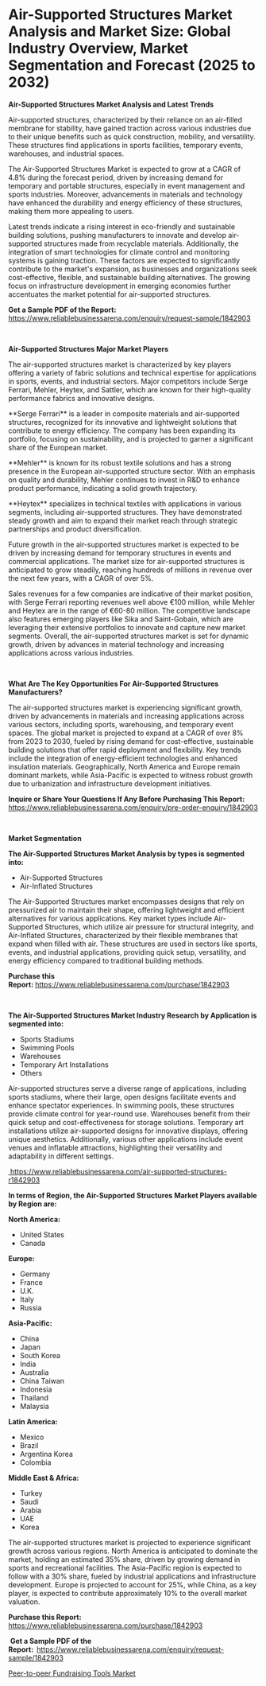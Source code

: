 <p><h1>Air-Supported Structures Market Analysis and Market Size: Global Industry Overview, Market Segmentation and Forecast (2025 to 2032)</h1></p><p><strong>Air-Supported Structures Market Analysis and Latest Trends</strong></p>
<p><p>Air-supported structures, characterized by their reliance on an air-filled membrane for stability, have gained traction across various industries due to their unique benefits such as quick construction, mobility, and versatility. These structures find applications in sports facilities, temporary events, warehouses, and industrial spaces.</p><p>The Air-Supported Structures Market is expected to grow at a CAGR of 4.8% during the forecast period, driven by increasing demand for temporary and portable structures, especially in event management and sports industries. Moreover, advancements in materials and technology have enhanced the durability and energy efficiency of these structures, making them more appealing to users. </p><p>Latest trends indicate a rising interest in eco-friendly and sustainable building solutions, pushing manufacturers to innovate and develop air-supported structures made from recyclable materials. Additionally, the integration of smart technologies for climate control and monitoring systems is gaining traction. These factors are expected to significantly contribute to the market's expansion, as businesses and organizations seek cost-effective, flexible, and sustainable building alternatives. The growing focus on infrastructure development in emerging economies further accentuates the market potential for air-supported structures.</p></p>
<p><strong>Get a Sample PDF of the Report:&nbsp;</strong> <a href="https://www.reliablebusinessarena.com/enquiry/request-sample/1842903?utm_campaign=2039&utm_medium=2&utm_source=Github&utm_content=ia&utm_term=26032025&utm_id=air-supported-structures">https://www.reliablebusinessarena.com/enquiry/request-sample/1842903</a></p>
<p>&nbsp;</p>
<p><strong>Air-Supported Structures Major Market Players</strong></p>
<p><p>The air-supported structures market is characterized by key players offering a variety of fabric solutions and technical expertise for applications in sports, events, and industrial sectors. Major competitors include Serge Ferrari, Mehler, Heytex, and Sattler, which are known for their high-quality performance fabrics and innovative designs.</p><p>**Serge Ferrari** is a leader in composite materials and air-supported structures, recognized for its innovative and lightweight solutions that contribute to energy efficiency. The company has been expanding its portfolio, focusing on sustainability, and is projected to garner a significant share of the European market.</p><p>**Mehler** is known for its robust textile solutions and has a strong presence in the European air-supported structure sector. With an emphasis on quality and durability, Mehler continues to invest in R&D to enhance product performance, indicating a solid growth trajectory.</p><p>**Heytex** specializes in technical textiles with applications in various segments, including air-supported structures. They have demonstrated steady growth and aim to expand their market reach through strategic partnerships and product diversification.</p><p>Future growth in the air-supported structures market is expected to be driven by increasing demand for temporary structures in events and commercial applications. The market size for air-supported structures is anticipated to grow steadily, reaching hundreds of millions in revenue over the next few years, with a CAGR of over 5%.</p><p>Sales revenues for a few companies are indicative of their market position, with Serge Ferrari reporting revenues well above €100 million, while Mehler and Heytex are in the range of €60-80 million. The competitive landscape also features emerging players like Sika and Saint-Gobain, which are leveraging their extensive portfolios to innovate and capture new market segments. Overall, the air-supported structures market is set for dynamic growth, driven by advances in material technology and increasing applications across various industries.</p></p>
<p>&nbsp;</p>
<p><strong>What Are The Key Opportunities For Air-Supported Structures Manufacturers?</strong></p>
<p><p>The air-supported structures market is experiencing significant growth, driven by advancements in materials and increasing applications across various sectors, including sports, warehousing, and temporary event spaces. The global market is projected to expand at a CAGR of over 8% from 2023 to 2030, fueled by rising demand for cost-effective, sustainable building solutions that offer rapid deployment and flexibility. Key trends include the integration of energy-efficient technologies and enhanced insulation materials. Geographically, North America and Europe remain dominant markets, while Asia-Pacific is expected to witness robust growth due to urbanization and infrastructure development initiatives.</p></p>
<p><strong>Inquire or Share Your Questions If Any Before Purchasing This Report:</strong> <a href="https://www.reliablebusinessarena.com/enquiry/pre-order-enquiry/1842903?utm_campaign=2039&utm_medium=2&utm_source=Github&utm_content=ia&utm_term=26032025&utm_id=air-supported-structures">https://www.reliablebusinessarena.com/enquiry/pre-order-enquiry/1842903</a></p>
<p>&nbsp;</p>
<p><strong>Market Segmentation</strong></p>
<p><strong>The Air-Supported Structures Market Analysis by types is segmented into:</strong></p>
<p><ul><li>Air-Supported Structures</li><li>Air-Inflated Structures</li></ul></p>
<p><p>The Air-Supported Structures market encompasses designs that rely on pressurized air to maintain their shape, offering lightweight and efficient alternatives for various applications. Key market types include Air-Supported Structures, which utilize air pressure for structural integrity, and Air-Inflated Structures, characterized by their flexible membranes that expand when filled with air. These structures are used in sectors like sports, events, and industrial applications, providing quick setup, versatility, and energy efficiency compared to traditional building methods.</p></p>
<p><strong>Purchase this Report:&nbsp;</strong><a href="https://www.reliablebusinessarena.com/purchase/1842903?utm_campaign=2039&utm_medium=2&utm_source=Github&utm_content=ia&utm_term=26032025&utm_id=air-supported-structures">https://www.reliablebusinessarena.com/purchase/1842903</a></p>
<p>&nbsp;</p>
<p><strong>The Air-Supported Structures Market Industry Research by Application is segmented into:</strong></p>
<p><ul><li>Sports Stadiums</li><li>Swimming Pools</li><li>Warehouses</li><li>Temporary Art Installations</li><li>Others</li></ul></p>
<p><p>Air-supported structures serve a diverse range of applications, including sports stadiums, where their large, open designs facilitate events and enhance spectator experiences. In swimming pools, these structures provide climate control for year-round use. Warehouses benefit from their quick setup and cost-effectiveness for storage solutions. Temporary art installations utilize air-supported designs for innovative displays, offering unique aesthetics. Additionally, various other applications include event venues and inflatable attractions, highlighting their versatility and adaptability in different settings.</p></p>
<p><a href="https://www.reliablebusinessarena.com/air-supported-structures-r1842903?utm_campaign=2039&utm_medium=2&utm_source=Github&utm_content=ia&utm_term=26032025&utm_id=air-supported-structures">&nbsp;https://www.reliablebusinessarena.com/air-supported-structures-r1842903</a></p>
<p><strong>In terms of Region, the Air-Supported Structures Market Players available by Region are:</strong></p>
<p>
    <p> <strong> North America: </strong>
        <ul>
            <li>United States</li>
            <li>Canada</li>
        </ul>
        </p> 
    <p> <strong> Europe: </strong>
        <ul>
            <li>Germany</li>
            <li>France</li>
            <li>U.K.</li>
            <li>Italy</li>
            <li>Russia</li>
        </ul>
        </p> 
    <p> <strong> Asia-Pacific: </strong>
        <ul>
            <li>China</li>
            <li>Japan</li>
            <li>South Korea</li>
            <li>India</li>
            <li>Australia</li>
            <li>China Taiwan</li>
            <li>Indonesia</li>
            <li>Thailand</li>
            <li>Malaysia</li>
        </ul>
        </p> 
    <p> <strong> Latin America: </strong>
        <ul>
            <li>Mexico</li>
            <li>Brazil</li>
            <li>Argentina Korea</li>
            <li>Colombia</li>
        </ul>
        </p> 
    <p> <strong> Middle East & Africa: </strong>
        <ul>
            <li>Turkey</li>
            <li>Saudi</li>
            <li>Arabia</li>
            <li>UAE</li>
            <li>Korea</li>
        </ul>
    </p>
    </p>
<p><p>The air-supported structures market is projected to experience significant growth across various regions. North America is anticipated to dominate the market, holding an estimated 35% share, driven by growing demand in sports and recreational facilities. The Asia-Pacific region is expected to follow with a 30% share, fueled by industrial applications and infrastructure development. Europe is projected to account for 25%, while China, as a key player, is expected to contribute approximately 10% to the overall market valuation.</p></p>
<p><strong>Purchase this Report: </strong><a href="https://www.reliablebusinessarena.com/purchase/1842903?utm_campaign=2039&utm_medium=2&utm_source=Github&utm_content=ia&utm_term=26032025&utm_id=air-supported-structures">https://www.reliablebusinessarena.com/purchase/1842903</a></p>
<p>&nbsp;<strong>Get a Sample PDF of the Report:&nbsp;&nbsp;</strong><a href="https://www.reliablebusinessarena.com/enquiry/request-sample/1842903?utm_campaign=2039&utm_medium=2&utm_source=Github&utm_content=ia&utm_term=26032025&utm_id=air-supported-structures">https://www.reliablebusinessarena.com/enquiry/request-sample/1842903</a></p>
<p><strong></strong></p>
<p><p><a href="https://github.com/indrystar/Market-Research-Report-List-5/blob/main/peer-to-peer-fundraising-tools-market.md?utm_campaign=2039&utm_medium=2&utm_source=Github&utm_content=ia&utm_term=26032025&utm_id=air-supported-structures">Peer-to-peer Fundraising Tools Market</a></p></p>